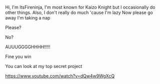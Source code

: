 Hi, I'm ItsFireninja, I'm most known for Kaizo Knight but I occasionally do other things.
Also, I don't really do much 'cause I'm lazy 
Now please go away I'm taking a nap





Please?






No?









AUUUGGGGHHHH!!!!!








Fine you win













You can look at my top secret project










https://www.youtube.com/watch?v=dQw4w9WgXcQ
